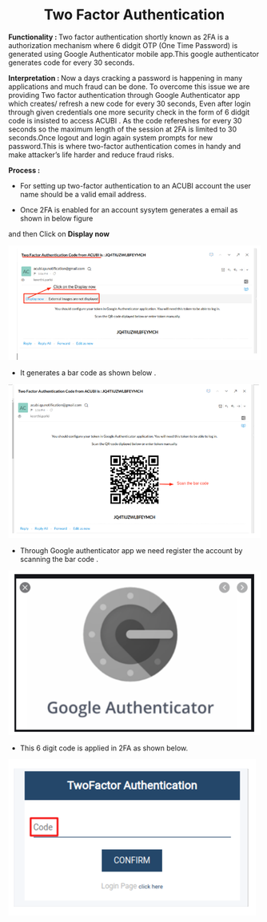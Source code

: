 <h1><center>Two Factor Authentication</center> </h1>

  

<b> Functionality :  </b> Two factor authentication shortly known as 2FA is a authorization mechanism where 6 didgit OTP (One Time Password) is generated using Google Authenticator mobile app.This google authenticator generates code for every 30 seconds.

  

<b> Interpretation :  </b> Now a days cracking a password is happening in many applications and much fraud can be done. To overcome this issue we are providing Two factor authentication through Google Authenticator app which creates/ refresh a new code for every 30 seconds, Even after login through given credentials one more security check in the form of 6 didgit code is insisted to access ACUBI . As the code refereshes for every 30 seconds so the maximum length of the session at 2FA is limited to 30 seconds.Once logout and login again system prompts for new password.This is where two-factor authentication comes in handy and make attacker’s life harder and reduce fraud risks.

  

<b> Process :  </b>

  

-   For setting up two-factor authentication to an ACUBI account the user name should be a valid email address.
    

-   Once 2FA is enabled for an account sysytem generates a email as shown in below figure
    

and then Click on <b> Display now </b> 

![enter image description here](https://github.com/surifirstpin/AcuBI_Technical_Documents/blob/master/images/2FA%201.png?raw=true)


-   It generates a bar code as shown below .

![enter image description here](https://github.com/surifirstpin/AcuBI_Technical_Documents/blob/master/images/2FA%202.png?raw=true)


-   Through Google authenticator app we need register the account by scanning the bar code .



![enter image description here](https://github.com/surifirstpin/AcuBI_Technical_Documents/blob/master/images/2FA%203.png?raw=true)

  

-   This 6 digit code is applied in 2FA as shown below.

![enter image description here](https://github.com/surifirstpin/AcuBI_Technical_Documents/blob/master/images/2FA%204.png?raw=true)
<!--stackedit_data:
eyJoaXN0b3J5IjpbOTI3MjMzODM4LC01NjI0NTUyOTBdfQ==
-->
